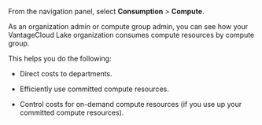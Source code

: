 
From the navigation panel, select **Consumption** > **Compute**.

As an organization admin or compute group admin, you can see how your VantageCloud Lake organization consumes compute resources by compute group.

This helps you do the following:

-   Direct costs to departments.

-   Efficiently use committed compute resources.

-   Control costs for on-demand compute resources (if you use up your committed compute resources).


